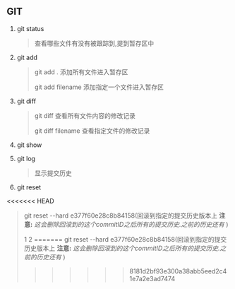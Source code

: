 ## GIT

1. git status

   > 查看哪些文件有没有被跟踪到,提到暂存区中

2. git add

   > git add . 添加所有文件进入暂存区
   >
   > git add filename 添加指定一个文件进入暂存区

3. git diff

   > git diff 查看所有文件内容的修改记录
   >
   > git diff filename 查看指定文件的修改记录

4. git show

5. git log

   > 显示提交历史

6. git reset

<<<<<<< HEAD
   > git reset --hard e377f60e28c8b84158(回滚到指定的提交历史版本上 **注意:** *这会删除回滚到的这个commitID之后所有的提交历史.之前的历史还有* )
   >
   > 1 2 
=======
   > git reset --hard e377f60e28c8b84158(回滚到指定的提交历史版本上 **注意:** *这会删除回滚到的这个commitID之后所有的提交历史.之前的历史还有* )
>>>>>>> 8181d2bf93e300a38abb5eed2c41e7a2e3ad7474
